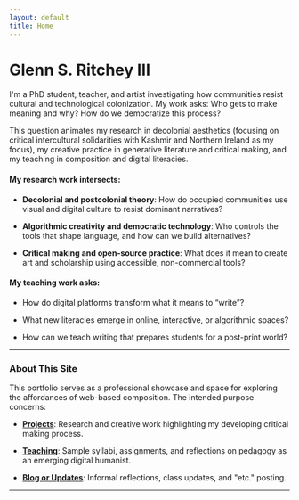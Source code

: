 ```yaml
---
layout: default
title: Home
---
```


# Glenn S. Ritchey III

I'm a PhD student, teacher, and artist investigating how communities resist cultural and technological colonization. My work asks: Who gets to make meaning and why? How do we democratize this process?

This question animates my research in decolonial aesthetics (focusing on critical intercultural solidarities with Kashmir and Northern Ireland as my focus), my creative practice in generative literature and critical making, and my teaching in composition and digital literacies.

#### My research work intersects:

- __Decolonial and postcolonial theory__: How do occupied communities use visual and digital culture to resist dominant narratives?

- __Algorithmic creativity and democratic technology__: Who controls the tools that shape language, and how can we build alternatives?

- __Critical making and open-source practice__: What does it mean to create art and scholarship using accessible, non-commercial tools?

#### My teaching work asks:

- How do digital platforms transform what it means to “write”?

- What new literacies emerge in online, interactive, or algorithmic spaces?

- How can we teach writing that prepares students for a post-print world?

---

### **About This Site**

This portfolio serves as a professional showcase and space for exploring the affordances of web-based composition. The intended purpose concerns:

- **[Projects](projects/index.md)**: Research and creative work highlighting my developing critical making process.

- **[Teaching](teaching/index.md)**: Sample syllabi, assignments, and reflections on pedagogy as an emerging digital humanist.

- **[Blog or Updates](blog/index.md)**: Informal reflections, class updates, and "etc." posting.

---